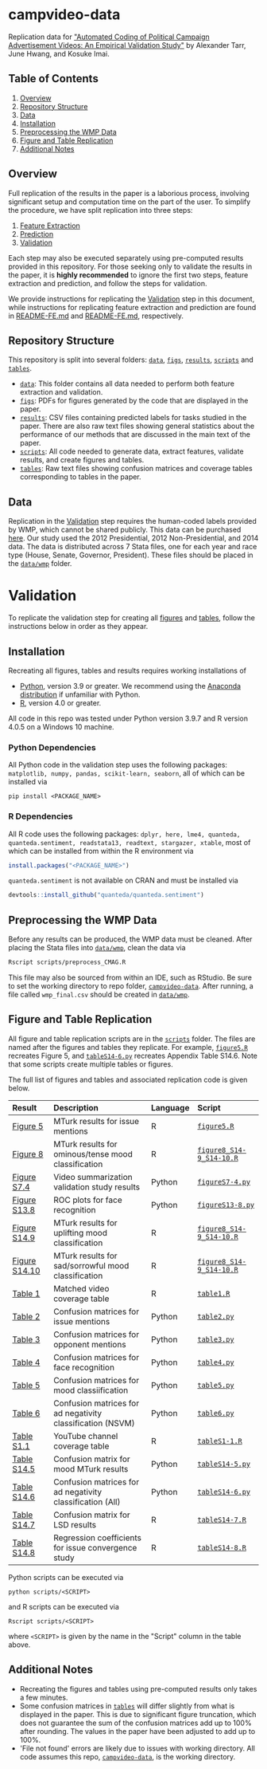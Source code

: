 # campvideo-data
Replication data for ["Automated Coding of Political Campaign Advertisement Videos: An Empirical Validation Study"]() by Alexander Tarr, June Hwang, and Kosuke Imai.

## Table of Contents
1. [Overview](#Overview)
2. [Repository Structure](#Repository-Structure)
3. [Data](#Data)
4. [Installation](#Installation)
5. [Preprocessing the WMP Data](#Preprocessing-the-WMP-Data)
6. [Figure and Table Replication](#Figure-and-Table-Replication)
7. [Additional Notes](#Additional-Notes)

## Overview
Full replication of the results in the paper is a laborious process, involving significant setup and computation time on the part of the user. To simplify the procedure, we have split replication into three steps: 
1. [Feature Extraction](README-FE.md#Feature-Extraction)
2. [Prediction](README-PR.md#Prediction)
3. [Validation](#Validation) 

Each step may also be executed separately using pre-computed results provided in this repository. For those seeking only to validate the results in the paper, it is **highly recommended** to ignore the first two steps, feature extraction and prediction, and follow the steps for validation.

We provide instructions for replicating the [Validation](#Validation) step in this document, while instructions for replicating feature extraction and prediction are found in [README-FE.md](README-FE.md) and [README-FE.md](README-PR.md), respectively. 

## Repository Structure
This repository is split into several folders: [``data``](data), [``figs``](figs), [``results``](results), [``scripts``](scripts) and [``tables``](tables).
- [``data``](data): This folder contains all data needed to perform both feature extraction and validation.
- [``figs``](figs): PDFs for figures generated by the code that are displayed in the paper.
- [``results``](results): CSV files containing predicted labels for tasks studied in the paper. There are also raw text files showing general statistics about the performance of our methods that are discussed in the main text of the paper.
- [``scripts``](scripts): All code needed to generate data, extract features, validate results, and create figures and tables.
- [``tables``](tables): Raw text files showing confusion matrices and coverage tables corresponding to tables in the paper.

## Data
Replication in the [Validation](#Validation) step requires the human-coded labels provided by WMP, which cannot be shared publicly. This data can be purchased [here](https://mediaproject.wesleyan.edu/dataaccess/). Our study used the 2012 Presidential, 2012 Non-Presidential, and 2014 data. The data is distributed across 7 Stata files, one for each year and race type (House, Senate, Governor, President). These files should be placed in the [``data/wmp``](data/wmp) folder.

# Validation
To replicate the validation step for creating all [figures](figs) and [tables](tables), follow the instructions below in order as they appear.

## Installation
Recreating all figures, tables and results requires working installations of
- [Python](https://www.python.org/downloads/), version 3.9 or greater. We recommend using the [Anaconda distribution](https://www.anaconda.com/products/distribution) if unfamiliar with Python.
- [R](https://cran.r-project.org/src/base/R-4/), version 4.0 or greater.

All code in this repo was tested under Python version 3.9.7 and R version 4.0.5 on a Windows 10 machine. 

### Python Dependencies
All Python code in the validation step uses the following packages: ``matplotlib, numpy, pandas, scikit-learn, seaborn``, all of which can be installed via

```
pip install <PACKAGE_NAME>
````

### R Dependencies
All R code uses the following packages: ``dplyr, here, lme4, quanteda, quanteda.sentiment, readstata13, readtext, stargazer, xtable``, most of which can be installed from within the R environment via

```r
install.packages("<PACKAGE_NAME>")
```

``quanteda.sentiment`` is not available on CRAN and must be installed via

```r
devtools::install_github("quanteda/quanteda.sentiment")
```
    
## Preprocessing the WMP Data
Before any results can be produced, the WMP data must be cleaned. After placing the Stata files into [``data/wmp``](data/wmp), clean the data via

```sh
Rscript scripts/preprocess_CMAG.R
```

This file may also be sourced from within an IDE, such as RStudio. Be sure to set the working directory to repo folder, [``campvideo-data``](https://github.com/atarr3/campvideo-data). After running, a file called ``wmp_final.csv`` should be created in [``data/wmp``](data/wmp).

## Figure and Table Replication
All figure and table replication scripts are in the [``scripts``](scripts) folder. The files are named after the figures and tables they replicate. For example, [``figure5.R``](scripts/figure5.R) recreates Figure 5, and [``tableS14-6.py``](scripts/tableS14-6.py) recreates Appendix Table S14.6. Note that some scripts create multiple tables or figures.

The full list of figures and tables and associated replication code is given below.

| Result                                 | Description                                                | Language | Script                                                       |
| :------------------------------------- | :--------------------------------------------------------- | :------- | :----------------------------------------------------------- |
| [Figure 5](figs/figure5.pdf)           | MTurk results for issue mentions                           | R        | [``figure5.R``](scripts/figure5.R)                           |
| [Figure 8](figs/figure8.pdf)           | MTurk results for ominous/tense mood classification        | R        | [``figure8_S14-9_S14-10.R``](scripts/figure8_S14-9_S14-10.R) |
| [Figure S7.4](figs/figureS7-4.pdf)     | Video summarization validation study results               | Python   | [``figureS7-4.py``](scripts/figureS7-4.py)                   |
| [Figure S13.8](figs/figureS13-8.pdf)   | ROC plots for face recognition                             | Python   | [``figureS13-8.py``](scripts/figureS13-8.py)                 |
| [Figure S14.9](figs/figureS14-9.pdf)   | MTurk results for uplifting mood classification            | R        | [``figure8_S14-9_S14-10.R``](scripts/figure8_S14-9_S14-10.R) |
| [Figure S14.10](figs/figureS14-10.pdf) | MTurk results for sad/sorrowful mood classification        | R        | [``figure8_S14-9_S14-10.R``](scripts/figure8_S14-9_S14-10.R) |
| [Table 1](tables/table1.txt)           | Matched video coverage table                               | R        | [``table1.R``](scripts/table1.R)                             |
| [Table 2](tables/table2.txt)           | Confusion matrices for issue mentions                      | Python   | [``table2.py``](scripts/table2.py)                           |
| [Table 3](tables/table3.txt)           | Confusion matrices for opponent mentions                   | Python   | [``table3.py``](scripts/table3.py)                           |
| [Table 4](tables/table4.txt)           | Confusion matrices for face recognition                    | Python   | [``table4.py``](scripts/table4.py)                           |
| [Table 5](tables/table5.txt)           | Confusion matrices for mood classiification                | Python   | [``table5.py``](scripts/table5.py)                           |
| [Table 6](tables/table6.txt)           | Confusion matrices for ad negativity classification (NSVM) | Python   | [``table6.py``](scripts/table6.py)                           |
| [Table S1.1](tables/tableS1-1.txt)     | YouTube channel coverage table                             | R        | [``tableS1-1.R``](scripts/tableS1-1.R)                       |
| [Table S14.5](tables/tableS14-5.txt)   | Confusion matrix for mood MTurk results                    | Python   | [``tableS14-5.py``](scripts/tableS14-5.py)                   |
| [Table S14.6](tables/tableS14-6.txt)   | Confusion matrices for ad negativity classification (All)  | Python   | [``tableS14-6.py``](scripts/tableS14-6.py)                   |
| [Table S14.7](tables/tableS14-7.txt)   | Confusion matrix for LSD results                           | R        | [``tableS14-7.R``](scripts/tableS14-7.R)                     |
| [Table S14.8](tables/tableS14-8.txt)   | Regression coefficients for issue convergence study        | R        | [``tableS14-8.R``](scripts/tableS14-8.R)                     |

Python scripts can be executed via

```
python scripts/<SCRIPT>
```

and R scripts can be executed via

```
Rscript scripts/<SCRIPT>
```

where ``<SCRIPT>`` is given by the name in the "Script" column in the table above.

## Additional Notes
- Recreating the figures and tables using pre-computed results only takes a few minutes.
- Some confusion matrices in [``tables``](tables) will differ slightly from what is displayed in the paper. This is due to significant figure truncation, which does not guarantee the sum of the confusion matrices add up to 100% after rounding. The values in the paper have been adjusted to add up to 100%.
- 'File not found' errors are likely due to issues with working directory. All code assumes this repo, [``campvideo-data``](https://github.com/atarr3/campvideo-data), is the working directory.
